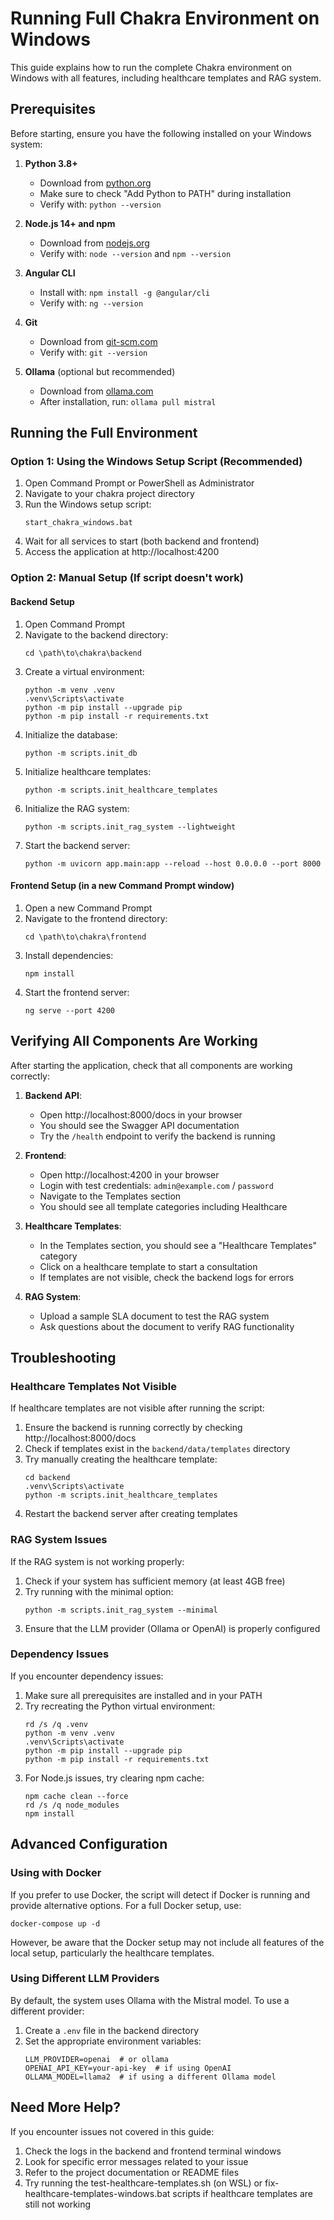 # Running Full Chakra Environment on Windows

This guide explains how to run the complete Chakra environment on Windows with all features, including healthcare templates and RAG system.

## Prerequisites

Before starting, ensure you have the following installed on your Windows system:

1. **Python 3.8+**
   - Download from [python.org](https://www.python.org/downloads/)
   - Make sure to check "Add Python to PATH" during installation
   - Verify with: `python --version`

2. **Node.js 14+ and npm**
   - Download from [nodejs.org](https://nodejs.org/)
   - Verify with: `node --version` and `npm --version`

3. **Angular CLI**
   - Install with: `npm install -g @angular/cli`
   - Verify with: `ng --version`

4. **Git**
   - Download from [git-scm.com](https://git-scm.com/download/win)
   - Verify with: `git --version`

5. **Ollama** (optional but recommended)
   - Download from [ollama.com](https://ollama.com/download)
   - After installation, run: `ollama pull mistral`

## Running the Full Environment

### Option 1: Using the Windows Setup Script (Recommended)

1. Open Command Prompt or PowerShell as Administrator
2. Navigate to your chakra project directory
3. Run the Windows setup script:
   ```
   start_chakra_windows.bat
   ```
4. Wait for all services to start (both backend and frontend)
5. Access the application at http://localhost:4200

### Option 2: Manual Setup (If script doesn't work)

#### Backend Setup
1. Open Command Prompt
2. Navigate to the backend directory:
   ```
   cd \path\to\chakra\backend
   ```
3. Create a virtual environment:
   ```
   python -m venv .venv
   .venv\Scripts\activate
   python -m pip install --upgrade pip
   python -m pip install -r requirements.txt
   ```
4. Initialize the database:
   ```
   python -m scripts.init_db
   ```
5. Initialize healthcare templates:
   ```
   python -m scripts.init_healthcare_templates
   ```
6. Initialize the RAG system:
   ```
   python -m scripts.init_rag_system --lightweight
   ```
7. Start the backend server:
   ```
   python -m uvicorn app.main:app --reload --host 0.0.0.0 --port 8000
   ```

#### Frontend Setup (in a new Command Prompt window)
1. Open a new Command Prompt
2. Navigate to the frontend directory:
   ```
   cd \path\to\chakra\frontend
   ```
3. Install dependencies:
   ```
   npm install
   ```
4. Start the frontend server:
   ```
   ng serve --port 4200
   ```

## Verifying All Components Are Working

After starting the application, check that all components are working correctly:

1. **Backend API**:
   - Open http://localhost:8000/docs in your browser
   - You should see the Swagger API documentation
   - Try the `/health` endpoint to verify the backend is running

2. **Frontend**:
   - Open http://localhost:4200 in your browser
   - Login with test credentials: `admin@example.com` / `password`
   - Navigate to the Templates section
   - You should see all template categories including Healthcare

3. **Healthcare Templates**:
   - In the Templates section, you should see a "Healthcare Templates" category
   - Click on a healthcare template to start a consultation
   - If templates are not visible, check the backend logs for errors

4. **RAG System**:
   - Upload a sample SLA document to test the RAG system
   - Ask questions about the document to verify RAG functionality

## Troubleshooting

### Healthcare Templates Not Visible

If healthcare templates are not visible after running the script:

1. Ensure the backend is running correctly by checking http://localhost:8000/docs
2. Check if templates exist in the `backend/data/templates` directory
3. Try manually creating the healthcare template:
   ```
   cd backend
   .venv\Scripts\activate
   python -m scripts.init_healthcare_templates
   ```
4. Restart the backend server after creating templates

### RAG System Issues

If the RAG system is not working properly:

1. Check if your system has sufficient memory (at least 4GB free)
2. Try running with the minimal option:
   ```
   python -m scripts.init_rag_system --minimal
   ```
3. Ensure that the LLM provider (Ollama or OpenAI) is properly configured

### Dependency Issues

If you encounter dependency issues:

1. Make sure all prerequisites are installed and in your PATH
2. Try recreating the Python virtual environment:
   ```
   rd /s /q .venv
   python -m venv .venv
   .venv\Scripts\activate
   python -m pip install --upgrade pip
   python -m pip install -r requirements.txt
   ```
3. For Node.js issues, try clearing npm cache:
   ```
   npm cache clean --force
   rd /s /q node_modules
   npm install
   ```

## Advanced Configuration

### Using with Docker

If you prefer to use Docker, the script will detect if Docker is running and provide alternative options. For a full Docker setup, use:

```
docker-compose up -d
```

However, be aware that the Docker setup may not include all features of the local setup, particularly the healthcare templates.

### Using Different LLM Providers

By default, the system uses Ollama with the Mistral model. To use a different provider:

1. Create a `.env` file in the backend directory
2. Set the appropriate environment variables:
   ```
   LLM_PROVIDER=openai  # or ollama
   OPENAI_API_KEY=your-api-key  # if using OpenAI
   OLLAMA_MODEL=llama2  # if using a different Ollama model
   ```

## Need More Help?

If you encounter issues not covered in this guide:

1. Check the logs in the backend and frontend terminal windows
2. Look for specific error messages related to your issue
3. Refer to the project documentation or README files
4. Try running the test-healthcare-templates.sh (on WSL) or fix-healthcare-templates-windows.bat scripts if healthcare templates are still not working